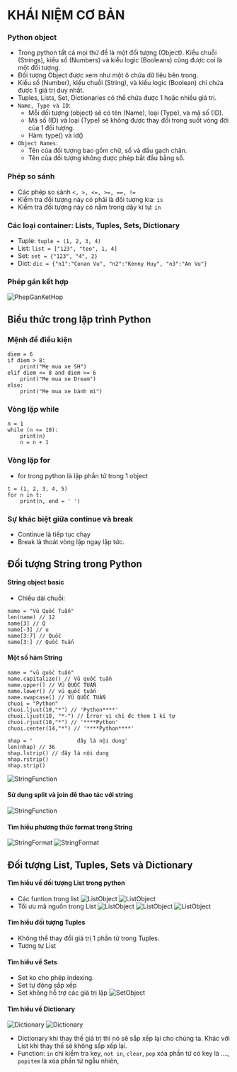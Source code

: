 # KHÁI NIỆM CƠ BẢN
### Python object
- Trong python tất cả mọi thứ đề là một đối tượng (Object). Kiểu chuỗi (Strings), kiểu số (Numbers) và kiểu logic (Booleans) cũng được coi là một đối tượng.
- Đối tượng Object được xem như một ô chứa dữ liệu bên trong.
- Kiểu số (Number), kiểu chuỗi (String), và kiểu logic (Boolean) chỉ chứa được 1 giá trị duy nhất.
- Tuples, Lists, Set, Dictionaries có thể chứa được 1 hoặc nhiều giá trị.
- `Name, Type và ID`:
  - Mỗi đối tượng (object) sẽ có tên (Name), loại (Type), và mã số (ID).
  - Mã số (ID)  và loại (Type) sẽ không được thay đổi trong suốt vòng đời của 1 đối tượng.
  - Hàm: type() và id()
- `Object Names`:
  - Tên của đối tượng bao gồm chữ, số và dấu gạch chân.
  - Tên của đối tượng không được phép bắt đầu bằng số.
### Phép so sánh
- Các phép so sánh `<, >, <=, >=, ==, !=`
- Kiểm tra đối tượng này có phải là đối tượng kia: `is`
- Kiểm tra đối tượng này có nằm trong dãy kí tự: `in`
### Các loại container: Lists, Tuples, Sets, Dictionary
- Tuple: ``` tuple = (1, 2, 3, 4) ```
- List: ```list = ["123", "teo", 1, 4]```
- Set: `set = {"123", "4", 2}`
- Dict: `dic = {"n1":"Conan Vu", "n2":"Kenny Huy", "n3":"An Vu"}`
### Phép gán kết hợp
![PhepGanKetHop](../../images/PL_PY_PhepGanKetHop.png)
## Biểu thức trong lập trình Python
### Mệnh đề điều kiện
```
diem = 6
if diem > 8:
    print("Mẹ mua xe SH")
elif diem <= 8 and diem >= 6
    print("Mẹ mua xe Dream")
else:
    print("Mẹ mua xe bánh mì")
```
### Vòng lặp while
```
n = 1
while (n <= 10):
    print(n)
    n = n + 1
```
### Vòng lặp for
- for trong python là lặp phần tử trong 1 object
```
t = (1, 2, 3, 4, 5)
for n in t:
    print(n, end = ' ')
```
### Sự khác biệt giữa continue và break
- Continue là tiếp tục chạy
- Break là thoát vòng lặp ngay lập tức.
## Đối tượng String trong Python
#### String object basic
- Chiều dài chuỗi: 
```
name = "Vũ Quốc Tuấn"
len(name) // 12
name[3] // Q
name[-3] // u
name[3:7] // Quốc
name[3:] // Quốc Tuấn
```
#### Một số hàm String
```
name = "vũ quốc tuấn"
name.capitalize() // Vũ quốc tuấn
name.upper() // VŨ QUỐC TUẤN
name.lower() // vũ quốc tuấn
name.swapcase() // VŨ QUỐC TUẤN
chuoi = "Python"
chuoi.ljust(10,"*") // 'Python****'
chuoi.ljust(10, "*-") // Error vì chỉ đc them 1 kí tự
chuoi.rjust(10,"*") // '****Python'
chuoi.center(14,"*") // '****Python****'

nhap = '              đây là nội dung'
len(nhap) // 36
nhap.lstrip() // đây là nội dung
nhap.rstrip()
nhap.strip()
```
![StringFunction](../../images/PL_PY_StringFunction.png)
#### Sử dụng split và join để thao tác với string
![StringFunction](../../images/PL_PY_StringFunction2.png)
#### Tìm hiểu phương thức format trong String
![StringFormat](../../images/PL_PY_StringFormat_1.png)
![StringFormat](../../images/PL_PY_StringFormat_2.png)
## Đối tượng List, Tuples, Sets và Dictionary
#### Tìm hiểu về đối tượng List trong python
- Các funtion trong list
![ListObject](../../images/PL_PY_ListObject_1.png)
![ListObject](../../images/PL_PY_ListObject_2.png)
- Tối ưu mã nguồn trong List
![ListObject](../../images/PL_PY_ListObject_3.png)
![ListObject](../../images/PL_PY_ListObject_4.png)
![ListObject](../../images/PL_PY_ListObject_5.png)
#### Tìm hiểu đối tượng Tuples
- Không thể thay đổi giá trị 1 phần tử trong Tuples.
- Tương tự List
#### Tìm hiểu về Sets
- Set ko cho phép indexing.
- Set tự động sắp xếp
- Set không hỗ trợ các giá trị lặp
![SetObject](../../images/PL_PY_Sets_1.png)
#### Tìm hiểu về Dictionary
![Dictionary](../../images/PL_PY_Dictionary_1.png)
![Dictionary](../../images/PL_PY_Dictionary_2.png)
- Dictionary khi thay thế giá trị thì nó sẽ sắp xếp lại cho chúng ta. Khác với List khi thay thế sẽ không sắp xếp lại.
- Function: `in` chỉ kiểm tra key, `not in`, `clear`, `pop` xóa phần tử có key là ...., `popitem` là xóa phần tử ngẫu nhiên, 

